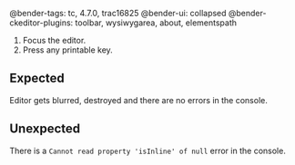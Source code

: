 @bender-tags: tc, 4.7.0, trac16825
@bender-ui: collapsed
@bender-ckeditor-plugins: toolbar, wysiwygarea, about, elementspath

1. Focus the editor.
1. Press any printable key.

## Expected

Editor gets blurred, destroyed and there are no errors in the console.

## Unexpected

There is a `Cannot read property 'isInline' of null` error in the console.
